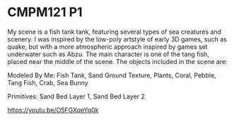 # CMPM121 P1
 
My scene is a fish tank tank, featuring several types of sea creatures and scenery.
I was inspired by the low-poly artstyle of early 3D games, such as quake, but with a more atmospheric approach inspired
by games set underwater such as Abzu. The main character is one of the tang fish, placed near the middle of the scene.
The objects included in the scene are:

Modeled By Me:
	Fish Tank,
	Sand Ground Texture,
	Plants,
	Coral,
	Pebble,
	Tang Fish,
	Crab, 
	Sea Bunny

Primitives:
	Sand Bed Layer 1,
	Sand Bed Layer 2


https://youtu.be/O5FGXqeYq0k